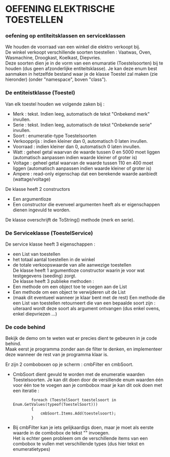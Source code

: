# OEFENING ELEKTRISCHE TOESTELLEN  
### oefening op entiteitsklassen en serviceklassen  

We houden de voorraad van een winkel die elektro verkoopt bij.  
De winkel verkoopt verschillende soorten toestellen : Vaatwas, Oven, Wasmachine, Droogkast, Koelkast, Diepvries.  
Deze soorten dien je in de vorm van een enumaratie (Toestelsoorten) bij te houden (dus geen afzonderlijke entiteitsklasse).  Je kan deze enum best aanmaken in hetzelfde bestand waar je de klasse Toestel zal maken (zie hieronder) (onder "namespace", boven "class").  

### De entiteistklasse  (Toestel)
Van elk toestel houden we volgende zaken bij :    
  * Merk : tekst.  Indien leeg, automatisch de tekst "Onbekend merk" invullen.  
  * Serie : tekst.  Indien leeg, automatisch de tekst "Onbekende serie" invullen.  
  * Soort : enumeratie-type Toestelsoorten  
  * Verkoopprijs : indien kleiner dan 0, automatisch 0 laten invullen.  
  * Voorraad : indien kleiner dan 0, automatisch 0 laten invullen.   
  * Watt : geheel getal waarvan de waarde tussen 0 en 5000 moet liggen (automatisch aanpassen indien waarde kleiner of groter is)  
  * Voltage : geheel getal waarvan de waarde tussen 110 en 400 moet liggen (automatisch aanpassen indien waarde kleiner of groter is)  
  * Ampere : read-only eigenschap dat een berekende waarde aanbiedt (wattage/voltage)  

De klasse heeft 2 constructors
  * Een argumentloze
  * Een constructor die evenveel argumenten heeft als er eigenschappen dienen ingevuld te worden.

De klasse overschrijft de ToString() methode (merk en serie).  

### De Serviceklasse  (ToestelService)    
De service klasse heeft 3 eigenschappen :   
  * een List van toestellen  
  * het totaal aantal toestellen in de winkel  
  * de totale verkoopswaarde van alle aanwezige toestellen  
De klasse heeft 1 argumentloze constructor waarin je voor wat testgegevens (seeding) zorgt.  
De klasse heeft 3 publieke methoden :  
  * Een methode om een object toe te voegen aan de List  
  * Een methode om een object te verwijderen uit de List  
  * (maak dit eventueel wanneer je klaar bent met de rest) Een methode die een List van toestellen retourneert die van een bepaalde soort zijn : uiteraard wordt deze soort als argument ontvangen (dus enkel ovens, enkel diepvriezen ...)  
  
### De code behind  
Bekijk de demo om te weten wat er precies dient te gebeuren in je code behind.  
Maak eerst je programma zonder aan de filter te denken, en implementeer deze wanneer de rest van je programma klaar is.  
  
Er zijn 2 comboboxen op je scherm : cmbFilter en cmbSoort.  
  * CmbSoort dient gevuld te worden met de enumeratie waarden Toestelsoorten.  Je kan dit doen door de versillende enum waarden één voor één toe te voegen aan je combobox maar je kan dit ook doen met een iteratie :   
    ```
            foreach (ToestelSoort toestelsoort in Enum.GetValues(typeof(ToestelSoort)))
            {
                cmbSoort.Items.Add(toestelsoort);
            }
    ```
  * Bij cmbFilter kan je iets gelijkaardigs doen, maar je moet als eerste waarde in de combobox de tekst "<alle toestellen>" invoegen.  
    Het is echter geen probleem om de verschillende items van een combobox te vullen met verschillende types (dus hier tekst en enumeratietypes)


  


